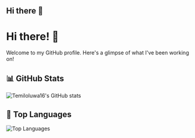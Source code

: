 ## Hi there 👋

# Hi there! 👋

Welcome to my GitHub profile. Here's a glimpse of what I've been working on!

## 📊 GitHub Stats

![Temiloluwa16's GitHub stats](https://github-readme-stats.vercel.app/api?username=Temiloluwa16&show_icons=true&theme=radical)

## 🚀 Top Languages

![Top Languages](https://github-readme-stats.vercel.app/api/top-langs/?username=Temiloluwa16&layout=compact&theme=radical)


